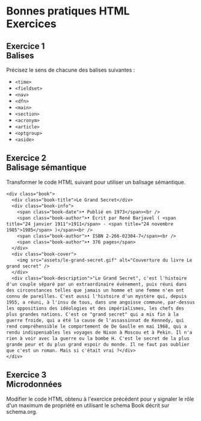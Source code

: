 # Bonnes pratiques HTML<br />Exercices


## Exercice 1<br />Balises

Précisez le sens de chacune des balises suivantes :

* `<time>`
* `<fieldset>`
* `<nav>`
* `<dfn>`
* `<main>`
* `<section>`
* `<acronym>`
* `<article>`
* `<optgroup>`
* `<aside>`


## Exercice 2<br />Balisage sémantique

Transformer le code HTML suivant pour utiliser un balisage sémantique.

    <div class="book">
      <div class="book-title">Le Grand Secret</div>
      <div class="book-info">
        <span class="book-date">• Publié en 1973</span><br />
        <span class="book-author">• Écrit par René Barjavel ( <span title="24 janvier 1911">1911</span> - <span title="24 novembre 1985">1985</span> )</span><br />
        <span class="book-author">• ISBN 2-266-02304-7</span><br />
        <span class="book-author">• 376 pages</span>
      </div>
      <div class="book-cover">
        <img src="assets/le-grand-secret.gif" alt="Couverture du livre Le grand secret" />
      </div>
      <div class="book-description">"Le Grand Secret", c'est l'histoire d'un couple séparé par un extraordinaire évènement, puis réuni dans des circonstances telles que jamais un homme et une femme n'en ont connu de pareilles. C'est aussi l'histoire d'un mystère qui, depuis 1955, a réuni, à l'insu de tous, dans une angoisse commune, par-dessus les oppositions des idéologies et des impérialismes, les chefs des plus grandes nations. C'est ce "grand secret" qui a mis fin à la guerre froide, qui a été la cause de l'assassinnat de Kennedy, qui rend compréhensible le comportement de De Gaulle en mai 1968, qui a rendu indispensables les voyages de Nixon à Moscou et à Pekin. Il n'a rien à voir avec la guerre ou la bombe H. C'est le secret de la plus grande peur et du plus grand espoir du monde. Il ne faut pas oublier que c'est un roman. Mais si c'était vrai ?</div>
    </div>


## Exercice 3<br />Microdonnées

Modifier le code HTML obtenu à l'exercice précédent pour y signaler le rôle d'un maximum de propriété en utilisant le schema Book décrit sur schema.org.